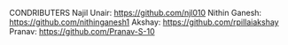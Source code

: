 CONDRIBUTERS
Najil Unair: https://github.com/njl010
Nithin Ganesh: https://github.com/nithinganesh1
Akshay: https://github.com/rpillaiakshay
Pranav: https://github.com/Pranav-S-10

